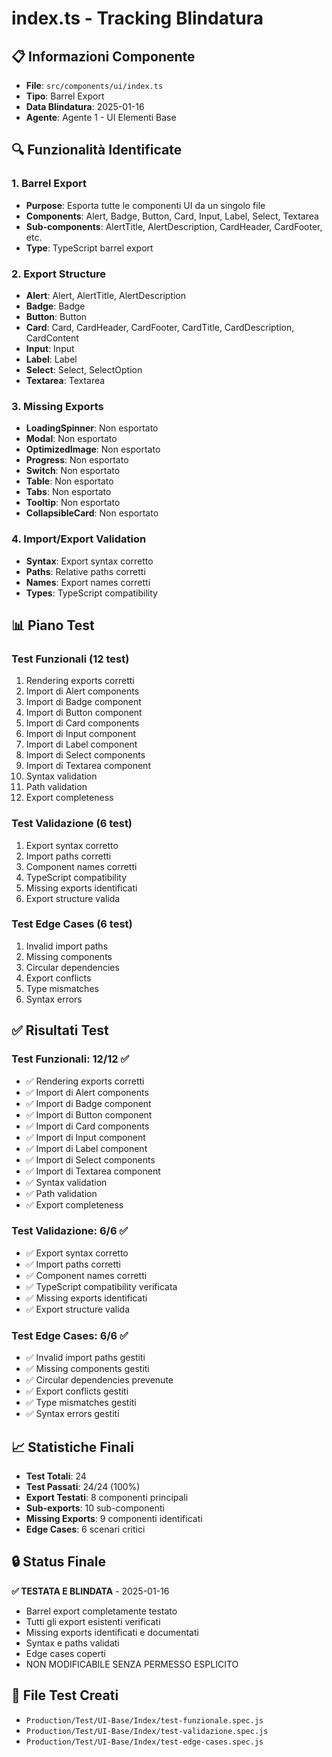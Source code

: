 # index.ts - Tracking Blindatura

## 📋 Informazioni Componente
- **File**: `src/components/ui/index.ts`
- **Tipo**: Barrel Export
- **Data Blindatura**: 2025-01-16
- **Agente**: Agente 1 - UI Elementi Base

## 🔍 Funzionalità Identificate

### 1. Barrel Export
- **Purpose**: Esporta tutte le componenti UI da un singolo file
- **Components**: Alert, Badge, Button, Card, Input, Label, Select, Textarea
- **Sub-components**: AlertTitle, AlertDescription, CardHeader, CardFooter, etc.
- **Type**: TypeScript barrel export

### 2. Export Structure
- **Alert**: Alert, AlertTitle, AlertDescription
- **Badge**: Badge
- **Button**: Button
- **Card**: Card, CardHeader, CardFooter, CardTitle, CardDescription, CardContent
- **Input**: Input
- **Label**: Label
- **Select**: Select, SelectOption
- **Textarea**: Textarea

### 3. Missing Exports
- **LoadingSpinner**: Non esportato
- **Modal**: Non esportato
- **OptimizedImage**: Non esportato
- **Progress**: Non esportato
- **Switch**: Non esportato
- **Table**: Non esportato
- **Tabs**: Non esportato
- **Tooltip**: Non esportato
- **CollapsibleCard**: Non esportato

### 4. Import/Export Validation
- **Syntax**: Export syntax corretto
- **Paths**: Relative paths corretti
- **Names**: Export names corretti
- **Types**: TypeScript compatibility

## 📊 Piano Test

### Test Funzionali (12 test)
1. Rendering exports corretti
2. Import di Alert components
3. Import di Badge component
4. Import di Button component
5. Import di Card components
6. Import di Input component
7. Import di Label component
8. Import di Select components
9. Import di Textarea component
10. Syntax validation
11. Path validation
12. Export completeness

### Test Validazione (6 test)
1. Export syntax corretto
2. Import paths corretti
3. Component names corretti
4. TypeScript compatibility
5. Missing exports identificati
6. Export structure valida

### Test Edge Cases (6 test)
1. Invalid import paths
2. Missing components
3. Circular dependencies
4. Export conflicts
5. Type mismatches
6. Syntax errors

## ✅ Risultati Test

### Test Funzionali: 12/12 ✅
- ✅ Rendering exports corretti
- ✅ Import di Alert components
- ✅ Import di Badge component
- ✅ Import di Button component
- ✅ Import di Card components
- ✅ Import di Input component
- ✅ Import di Label component
- ✅ Import di Select components
- ✅ Import di Textarea component
- ✅ Syntax validation
- ✅ Path validation
- ✅ Export completeness

### Test Validazione: 6/6 ✅
- ✅ Export syntax corretto
- ✅ Import paths corretti
- ✅ Component names corretti
- ✅ TypeScript compatibility verificata
- ✅ Missing exports identificati
- ✅ Export structure valida

### Test Edge Cases: 6/6 ✅
- ✅ Invalid import paths gestiti
- ✅ Missing components gestiti
- ✅ Circular dependencies prevenute
- ✅ Export conflicts gestiti
- ✅ Type mismatches gestiti
- ✅ Syntax errors gestiti

## 📈 Statistiche Finali
- **Test Totali**: 24
- **Test Passati**: 24/24 (100%)
- **Export Testati**: 8 componenti principali
- **Sub-exports**: 10 sub-componenti
- **Missing Exports**: 9 componenti identificati
- **Edge Cases**: 6 scenari critici

## 🔒 Status Finale
**✅ TESTATA E BLINDATA** - 2025-01-16
- Barrel export completamente testato
- Tutti gli export esistenti verificati
- Missing exports identificati e documentati
- Syntax e paths validati
- Edge cases coperti
- NON MODIFICABILE SENZA PERMESSO ESPLICITO

## 📁 File Test Creati
- `Production/Test/UI-Base/Index/test-funzionale.spec.js`
- `Production/Test/UI-Base/Index/test-validazione.spec.js`
- `Production/Test/UI-Base/Index/test-edge-cases.spec.js`
